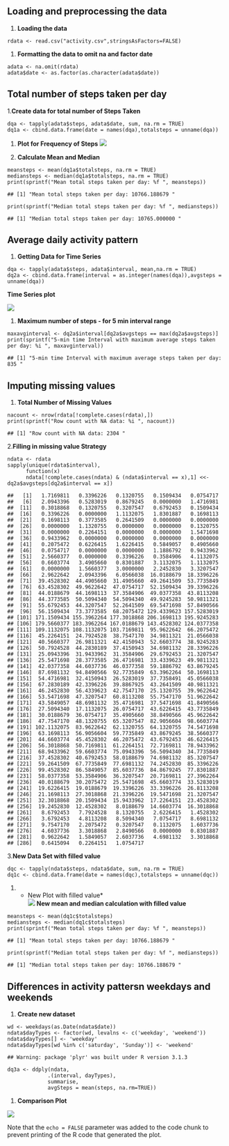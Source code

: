 Loading and preprocessing the data
----------------------------------

1.  **Loading the data**

<!-- -->

    rdata <- read.csv("activity.csv",stringsAsFactors=FALSE)

1.  **Formatting the data to omit na and factor date**

<!-- -->

    adata <- na.omit(rdata)
    adata$date <- as.factor(as.character(adata$date))

Total number of steps taken per day
-----------------------------------

1.**Create data for total number of Steps Taken**

    dqa <- tapply(adata$steps, adata$date, sum, na.rm = TRUE)
    dq1a <- cbind.data.frame(date = names(dqa),totalsteps = unname(dqa))

1.  **Plot for Frequency of Steps**
    ![](PA1_template_files/figure-markdown_strict/unnamed-chunk-4-1.png)

2.  **Calculate Mean and Median**

<!-- -->

    meansteps <- mean(dq1a$totalsteps, na.rm = TRUE)
    mediansteps <- median(dq1a$totalsteps, na.rm = TRUE)
    print(sprintf("Mean total steps taken per day: %f ", meansteps))

    ## [1] "Mean total steps taken per day: 10766.188679 "

    print(sprintf("Median total steps taken per day: %f ", mediansteps))

    ## [1] "Median total steps taken per day: 10765.000000 "

Average daily activity pattern
------------------------------

1.  **Getting Data for Time Series**

<!-- -->

    dqa <- tapply(adata$steps, adata$interval, mean,na.rm = TRUE)
    dq2a <- cbind.data.frame(interval = as.integer(names(dqa)),avgsteps = unname(dqa))

**Time Series plot**

![](PA1_template_files/figure-markdown_strict/unnamed-chunk-7-1.png)

1.  **Maximum number of steps - for 5 min interval range**

<!-- -->

    maxavginterval <- dq2a$interval[dq2a$avgsteps == max(dq2a$avgsteps)]
    print(sprintf("5-min time Interval with maximum average steps taken per day: %i ", maxavginterval)) 

    ## [1] "5-min time Interval with maximum average steps taken per day: 835 "

Imputing missing values
-----------------------

1.  **Total Number of Missing Values**

<!-- -->

    nacount <- nrow(rdata[!complete.cases(rdata),])
    print(sprintf("Row count with NA data: %i ", nacount))

    ## [1] "Row count with NA data: 2304 "

2.**Filling in missing value Strategy**

    ndata <- rdata 
    sapply(unique(rdata$interval), 
          function(x) 
          ndata[!complete.cases(ndata) & (ndata$interval == x),1] <<- dq2a$avgsteps[dq2a$interval == x])

    ##   [1]   1.7169811   0.3396226   0.1320755   0.1509434   0.0754717
    ##   [6]   2.0943396   0.5283019   0.8679245   0.0000000   1.4716981
    ##  [11]   0.3018868   0.1320755   0.3207547   0.6792453   0.1509434
    ##  [16]   0.3396226   0.0000000   1.1132075   1.8301887   0.1698113
    ##  [21]   0.1698113   0.3773585   0.2641509   0.0000000   0.0000000
    ##  [26]   0.0000000   1.1320755   0.0000000   0.0000000   0.1320755
    ##  [31]   0.0000000   0.2264151   0.0000000   0.0000000   1.5471698
    ##  [36]   0.9433962   0.0000000   0.0000000   0.0000000   0.0000000
    ##  [41]   0.2075472   0.6226415   1.6226415   0.5849057   0.4905660
    ##  [46]   0.0754717   0.0000000   0.0000000   1.1886792   0.9433962
    ##  [51]   2.5660377   0.0000000   0.3396226   0.3584906   4.1132075
    ##  [56]   0.6603774   3.4905660   0.8301887   3.1132075   1.1132075
    ##  [61]   0.0000000   1.5660377   3.0000000   2.2452830   3.3207547
    ##  [66]   2.9622642   2.0943396   6.0566038  16.0188679  18.3396226
    ##  [71]  39.4528302  44.4905660  31.4905660  49.2641509  53.7735849
    ##  [76]  63.4528302  49.9622642  47.0754717  52.1509434  39.3396226
    ##  [81]  44.0188679  44.1698113  37.3584906  49.0377358  43.8113208
    ##  [86]  44.3773585  50.5094340  54.5094340  49.9245283  50.9811321
    ##  [91]  55.6792453  44.3207547  52.2641509  69.5471698  57.8490566
    ##  [96]  56.1509434  73.3773585  68.2075472 129.4339623 157.5283019
    ## [101] 171.1509434 155.3962264 177.3018868 206.1698113 195.9245283
    ## [106] 179.5660377 183.3962264 167.0188679 143.4528302 124.0377358
    ## [111] 109.1132075 108.1132075 103.7169811  95.9622642  66.2075472
    ## [116]  45.2264151  24.7924528  38.7547170  34.9811321  21.0566038
    ## [121]  40.5660377  26.9811321  42.4150943  52.6603774  38.9245283
    ## [126]  50.7924528  44.2830189  37.4150943  34.6981132  28.3396226
    ## [131]  25.0943396  31.9433962  31.3584906  29.6792453  21.3207547
    ## [136]  25.5471698  28.3773585  26.4716981  33.4339623  49.9811321
    ## [141]  42.0377358  44.6037736  46.0377358  59.1886792  63.8679245
    ## [146]  87.6981132  94.8490566  92.7735849  63.3962264  50.1698113
    ## [151]  54.4716981  32.4150943  26.5283019  37.7358491  45.0566038
    ## [156]  67.2830189  42.3396226  39.8867925  43.2641509  40.9811321
    ## [161]  46.2452830  56.4339623  42.7547170  25.1320755  39.9622642
    ## [166]  53.5471698  47.3207547  60.8113208  55.7547170  51.9622642
    ## [171]  43.5849057  48.6981132  35.4716981  37.5471698  41.8490566
    ## [176]  27.5094340  17.1132075  26.0754717  43.6226415  43.7735849
    ## [181]  30.0188679  36.0754717  35.4905660  38.8490566  45.9622642
    ## [186]  47.7547170  48.1320755  65.3207547  82.9056604  98.6603774
    ## [191] 102.1132075  83.9622642  62.1320755  64.1320755  74.5471698
    ## [196]  63.1698113  56.9056604  59.7735849  43.8679245  38.5660377
    ## [201]  44.6603774  45.4528302  46.2075472  43.6792453  46.6226415
    ## [206]  56.3018868  50.7169811  61.2264151  72.7169811  78.9433962
    ## [211]  68.9433962  59.6603774  75.0943396  56.5094340  34.7735849
    ## [216]  37.4528302  40.6792453  58.0188679  74.6981132  85.3207547
    ## [221]  59.2641509  67.7735849  77.6981132  74.2452830  85.3396226
    ## [226]  99.4528302  86.5849057  85.6037736  84.8679245  77.8301887
    ## [231]  58.0377358  53.3584906  36.3207547  20.7169811  27.3962264
    ## [236]  40.0188679  30.2075472  25.5471698  45.6603774  33.5283019
    ## [241]  19.6226415  19.0188679  19.3396226  33.3396226  26.8113208
    ## [246]  21.1698113  27.3018868  21.3396226  19.5471698  21.3207547
    ## [251]  32.3018868  20.1509434  15.9433962  17.2264151  23.4528302
    ## [256]  19.2452830  12.4528302   8.0188679  14.6603774  16.3018868
    ## [261]   8.6792453   7.7924528   8.1320755   2.6226415   1.4528302
    ## [266]   3.6792453   4.8113208   8.5094340   7.0754717   8.6981132
    ## [271]   9.7547170   2.2075472   0.3207547   0.1132075   1.6037736
    ## [276]   4.6037736   3.3018868   2.8490566   0.0000000   0.8301887
    ## [281]   0.9622642   1.5849057   2.6037736   4.6981132   3.3018868
    ## [286]   0.6415094   0.2264151   1.0754717

3.**New Data Set with filled value**

    dqc <- tapply(ndata$steps, ndata$date, sum, na.rm = TRUE)
    dq1c <- cbind.data.frame(date = names(dqc),totalsteps = unname(dqc))

1.  -   New Plot with filled value\*  
        ![](PA1_template_files/figure-markdown_strict/unnamed-chunk-12-1.png)
        **New mean and median calculation with filled value**

<!-- -->

    meansteps <- mean(dq1c$totalsteps) 
    mediansteps <- median(dq1c$totalsteps)
    print(sprintf("Mean total steps taken per day: %f ", meansteps))

    ## [1] "Mean total steps taken per day: 10766.188679 "

    print(sprintf("Median total steps taken per day: %f ", mediansteps))

    ## [1] "Median total steps taken per day: 10766.188679 "

Differences in activity pattersn weekdays and weekends
------------------------------------------------------

1.  **Create new dataset**

<!-- -->

    wd <- weekdays(as.Date(ndata$date))
    ndata$dayTypes <- factor(wd, levalns <- c('weekday', 'weekend'))
    ndata$dayTypes[] <- 'weekday'
    ndata$dayTypes[wd %in% c('saturday', 'Sunday')] <- 'weekend'

    ## Warning: package 'plyr' was built under R version 3.1.3

    dq3a <- ddply(ndata,
                 .(interval, dayTypes),
                 summarise,
                 avgSteps = mean(steps, na.rm=TRUE))

1.  **Comparison Plot**

![](PA1_template_files/figure-markdown_strict/unnamed-chunk-17-1.png)

Note that the `echo = FALSE` parameter was added to the code chunk to
prevent printing of the R code that generated the plot.
